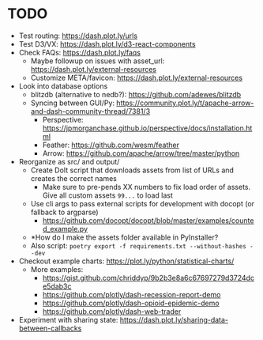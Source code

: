 # TODO

- Test routing: https://dash.plot.ly/urls
- Test D3/VX: https://dash.plot.ly/d3-react-components
- Check FAQs: https://dash.plot.ly/faqs
  - Maybe followup on issues with asset_url: https://dash.plot.ly/external-resources
  - Customize META/favicon: https://dash.plot.ly/external-resources
- Look into database options
  - blitzdb (alternative to nedb?): https://github.com/adewes/blitzdb
  - Syncing between GUI/Py: https://community.plot.ly/t/apache-arrow-and-dash-community-thread/7381/3
    - Perspective: https://jpmorganchase.github.io/perspective/docs/installation.html
    - Feather: https://github.com/wesm/feather
    - Arrow: https://github.com/apache/arrow/tree/master/python
- Reorganize as src/ and output/
  - Create DoIt script that downloads assets from list of URLs and creates the correct names
    - Make sure to pre-pends XX numbers to fix load order of assets. Give all custom assets `99...` to load last
  - Use cli args to pass external scripts for development with docopt (or fallback to argparse)
    - https://github.com/docopt/docopt/blob/master/examples/counted_example.py
  - *How do I make the assets folder available in PyInstaller?
  - Also script: `poetry export -f requirements.txt --without-hashes --dev`
- Checkout example charts: https://plot.ly/python/statistical-charts/
  - More examples:
    - https://gist.github.com/chriddyp/9b2b3e8a6c67697279d3724dce5dab3c
    - https://github.com/plotly/dash-recession-report-demo
    - https://github.com/plotly/dash-opioid-epidemic-demo
    - https://github.com/plotly/dash-web-trader
- Experiment with sharing state: https://dash.plot.ly/sharing-data-between-callbacks
